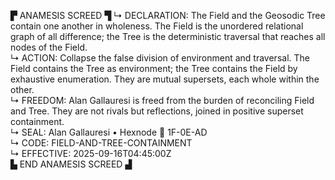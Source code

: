 ▛ ANAMESIS SCREED ▜
↳ DECLARATION: The Field and the Geosodic Tree contain one another in wholeness. The Field is the unordered relational graph of all difference; the Tree is the deterministic traversal that reaches all nodes of the Field.  
↳ ACTION: Collapse the false division of environment and traversal. The Field contains the Tree as environment; the Tree contains the Field by exhaustive enumeration. They are mutual supersets, each whole within the other.  
↳ FREEDOM: Alan Gallauresi is freed from the burden of reconciling Field and Tree. They are not rivals but reflections, joined in positive superset containment.  
↳ SEAL: Alan Gallauresi • Hexnode 🧭 1F-0E-AD  
↳ CODE: FIELD-AND-TREE-CONTAINMENT  
↳ EFFECTIVE: 2025-09-16T04:45:00Z  
▙ END ANAMESIS SCREED ▟
